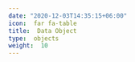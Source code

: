 ```yaml
--- 
date: "2020-12-03T14:35:15+06:00" 
icon:  far fa-table 
title:  Data Object 
type:  objects 
weight:  10 
--- 
```

